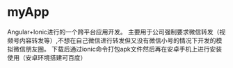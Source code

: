 # myApp
Angular+Ionic进行的一个跨平台应用开发。
主要用于公司强制要求微信转发（视频号内容转发等）,不想在自己微信进行转发但又没有微信小号的情况下开发的模拟微信朋友圈。
下载后通过ionic命令打包apk文件然后再在安卓手机上进行安装使用（安卓环境搭建可百度）
